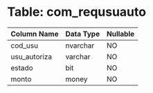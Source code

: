 # Table: com_requsuauto

| Column Name | Data Type | Nullable |
|-------------|-----------|----------|
| cod_usu | nvarchar | NO |
| usu_autoriza | varchar | NO |
| estado | bit | NO |
| monto | money | NO |
